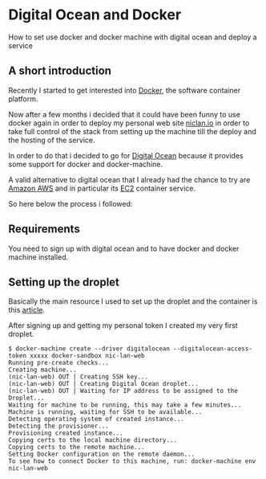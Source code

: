# Digital Ocean and Docker

How to set use docker and docker machine with digital ocean and deploy a service 

## A short introduction

Recently I started to get interested into [Docker](https://www.docker.com/), the software container platform. 

Now after a few months i decided that it could have been funny to use docker again in order to deploy my personal web site [niclan.io](niclan.io) in order to take full control of the stack from setting up the machine till the deploy and the hosting of the service.

In order to do that i decided to go for [Digital Ocean](https://www.digitalocean.com/) because it provides some support for docker and docker-machine. 

A valid alternative to digital ocean that I already had the chance to try are [Amazon AWS](https://aws.amazon.com/it/) and in particular its [EC2](https://aws.amazon.com/it/ecs/) container service.
  
 So here below the process i followed:
 
 ## Requirements
 
 You need to sign up with digital ocean and to have docker and docker machine installed.
 
 ## Setting up the droplet
 
 Basically the main resource I used to set up the droplet and the container is this [article](https://docs.docker.com/machine/examples/ocean/#step-4-run-docker-commands-on-the-droplet).
 
 After signing up and getting my personal token I created my very first droplet.
 
```
$ docker-machine create --driver digitalocean --digitalocean-access-token xxxxx docker-sandbox nic-lan-web
Running pre-create checks...
Creating machine...
(nic-lan-web) OUT | Creating SSH key...
(nic-lan-web) OUT | Creating Digital Ocean droplet...
(nic-lan-web) OUT | Waiting for IP address to be assigned to the Droplet...
Waiting for machine to be running, this may take a few minutes...
Machine is running, waiting for SSH to be available...
Detecting operating system of created instance...
Detecting the provisioner...
Provisioning created instance...
Copying certs to the local machine directory...
Copying certs to the remote machine...
Setting Docker configuration on the remote daemon...
To see how to connect Docker to this machine, run: docker-machine env nic-lan-web
```
 
 
 
